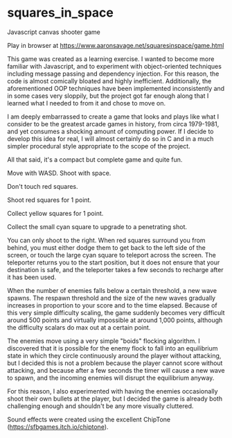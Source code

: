 # squares_in_space
Javascript canvas shooter game

Play in browser at https://www.aaronsavage.net/squaresinspace/game.html

This game was created as a learning exercise. I wanted to become more familiar
with Javascript, and to experiment with object-oriented techniques including
message passing and dependency injection. For this reason, the code is
almost comically bloated and highly inefficient. Additionally, the
aforementioned OOP techniques have been implemented inconsistently and in
some cases very sloppily, but the project got far enough along that I learned
what I needed to from it and chose to move on.

I am deeply embarrassed to create a game that looks and plays like what I 
consider to be the greatest arcade games in history, from circa 1979-1981, 
and yet consumes a shocking amount of computing power. If I decide to develop 
this idea for real, I will almost certainly do so in C and in a much simpler 
procedural style appropriate to the scope of the project.

All that said, it's a compact but complete game and quite fun.

Move with WASD. Shoot with space.

Don't touch red squares.

Shoot red squares for 1 point.

Collect yellow squares for 1 point.

Collect the small cyan square to upgrade to a penetrating shot.

You can only shoot to the right. When red squares surround you from behind,
you must either dodge them to get back to the left side of the screen,
or touch the large cyan square to teleport across the screen. The teleporter
returns you to the start position, but it does not ensure that your destination
is safe, and the teleporter takes a few seconds to recharge after it has been
used.

When the number of enemies falls below a certain threshold, a new wave spawns.
The respawn threshold and the size of the new waves gradually increases in
proportion to your score and to the time elapsed. Because of this very simple
difficulty scaling, the game suddenly becomes very difficult around 500
points and virtually impossible at around 1,000 points, although the difficulty
scalars do max out at a certain point.

The enemies move using a very simple "boids" flocking algorithm. I discovered
that it is possible for the enemy flock to fall into an equilibrium state
in which they circle continuously around the player without attacking, but I
decided this is not a problem because the player cannot score without
attacking, and because after a few seconds the timer will cause a new wave to
spawn, and the incoming enemies will disrupt the equilibrium anyway.

For this reason, I also experimented with having the enemies occasionally
shoot their own bullets at the player, but I decided the game is already
both challenging enough and shouldn't be any more visually cluttered.

Sound effects were created using the excellent ChipTone
(https://sfbgames.itch.io/chiptone).
